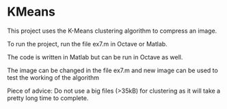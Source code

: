 # KMeans

This project uses the K-Means clustering algorithm to compress an image.

To run the project, run the file ex7.m in Octave or Matlab.

The code is written in Matlab but can be run in Octave as well.

The image can be changed in the file ex7.m and new image can be used to test the working of the algorithm

Piece of advice: Do not use a big files (>35kB) for clustering as it will take a pretty long time to complete.
